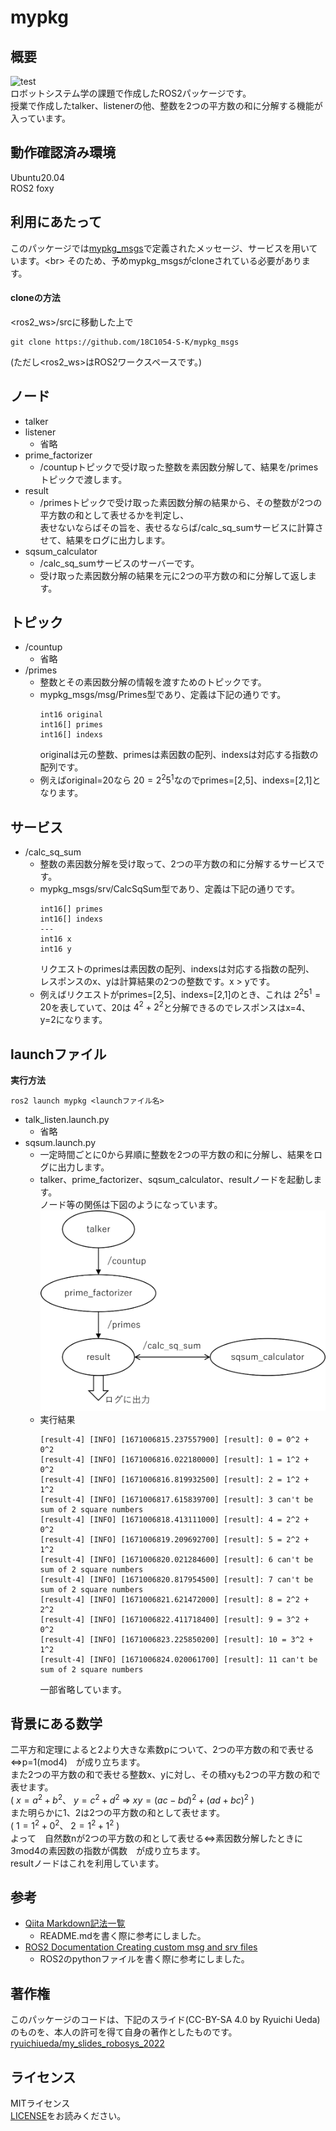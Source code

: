 # mypkg
## 概要
![test](https://github.com/18C1054-S-K/mypkg/actions/workflows/test.yml/badge.svg)<br>
ロボットシステム学の課題で作成したROS2パッケージです。<br>
授業で作成したtalker、listenerの他、整数を2つの平方数の和に分解する機能が入っています。


## 動作確認済み環境
Ubuntu20.04<br>
ROS2 foxy


## 利用にあたって
このパッケージでは[mypkg_msgs](https://github.com/18C1054-S-K/mypkg_msgs "https://github.com/18C1054-S-K/mypkg_msgs")で定義されたメッセージ、サービスを用いています。<br>
そのため、予めmypkg_msgsがcloneされている必要があります。
#### cloneの方法
<ros2_ws>/srcに移動した上で
```
git clone https://github.com/18C1054-S-K/mypkg_msgs
```
(ただし<ros2_ws>はROS2ワークスペースです。)


## ノード
- talker
- listener
  - 省略
- prime_factorizer
  - /countupトピックで受け取った整数を素因数分解して、結果を/primesトピックで渡します。
- result
  - /primesトピックで受け取った素因数分解の結果から、その整数が2つの平方数の和として表せるかを判定し、<br>
    表せないならばその旨を、表せるならば/calc_sq_sumサービスに計算させて、結果をログに出力します。
- sqsum_calculator
  - /calc_sq_sumサービスのサーバーです。
  - 受け取った素因数分解の結果を元に2つの平方数の和に分解して返します。


## トピック
- /countup
  - 省略
- /primes
  - 整数とその素因数分解の情報を渡すためのトピックです。
  - mypkg_msgs/msg/Primes型であり、定義は下記の通りです。
    ```
    int16 original
    int16[] primes
    int16[] indexs
    ```
    originalは元の整数、primesは素因数の配列、indexsは対応する指数の配列です。
  - 例えばoriginal=20なら $20 = 2^2 5^1$なのでprimes=[2,5]、indexs=[2,1]となります。


## サービス
- /calc_sq_sum
  - 整数の素因数分解を受け取って、2つの平方数の和に分解するサービスです。<br>
  - mypkg_msgs/srv/CalcSqSum型であり、定義は下記の通りです。
    ```
    int16[] primes
    int16[] indexs
    ---
    int16 x
    int16 y
    ```
    リクエストのprimesは素因数の配列、indexsは対応する指数の配列、<br>
    レスポンスのx、yは計算結果の2つの整数です。x > yです。
  - 例えばリクエストがprimes=[2,5]、indexs=[2,1]のとき、これは $2^2 5^1 = 20$を表していて、20は $4^2 + 2^2$と分解できるのでレスポンスはx=4、y=2になります。


## launchファイル
**実行方法**
```
ros2 launch mypkg <launchファイル名>
```
- talk_listen.launch.py
  - 省略
- sqsum.launch.py
  - 一定時間ごとに0から昇順に整数を2つの平方数の和に分解し、結果をログに出力します。
  - talker、prime_factorizer、sqsum_calculator、resultノードを起動します。<br>
    ノード等の関係は下図のようになっています。<br>
    ![sqsum_launch](images/sqsum_launch.png)
  - 実行結果
    ```
    [result-4] [INFO] [1671006815.237557900] [result]: 0 = 0^2 + 0^2
    [result-4] [INFO] [1671006816.022180000] [result]: 1 = 1^2 + 0^2
    [result-4] [INFO] [1671006816.819932500] [result]: 2 = 1^2 + 1^2
    [result-4] [INFO] [1671006817.615839700] [result]: 3 can't be sum of 2 square numbers
    [result-4] [INFO] [1671006818.413111000] [result]: 4 = 2^2 + 0^2
    [result-4] [INFO] [1671006819.209692700] [result]: 5 = 2^2 + 1^2
    [result-4] [INFO] [1671006820.021284600] [result]: 6 can't be sum of 2 square numbers
    [result-4] [INFO] [1671006820.817954500] [result]: 7 can't be sum of 2 square numbers
    [result-4] [INFO] [1671006821.621472000] [result]: 8 = 2^2 + 2^2
    [result-4] [INFO] [1671006822.411718400] [result]: 9 = 3^2 + 0^2
    [result-4] [INFO] [1671006823.225850200] [result]: 10 = 3^2 + 1^2
    [result-4] [INFO] [1671006824.020061700] [result]: 11 can't be sum of 2 square numbers
    ```
    一部省略しています。


## 背景にある数学
二平方和定理によると2より大きな素数pについて、2つの平方数の和で表せる⇔p=1(mod4)　が成り立ちます。<br>
また2つの平方数の和で表せる整数x、yに対し、その積xyも2つの平方数の和で表せます。<br>
( $x = a^2 + b^2$、 $y = c^2 + d^2$ ⇒ $xy = (ac - bd)^2 + (ad + bc)^2$ )<br>
また明らかに1、2は2つの平方数の和として表せます。<br>
( $1 = 1^2 + 0^2$、 $2 = 1^2 + 1^2$ )<br>
よって　自然数nが2つの平方数の和として表せる⇔素因数分解したときに3mod4の素因数の指数が偶数　が成り立ちます。<br>
resultノードはこれを利用しています。


## 参考
- [Qiita Markdown記法一覧](https://qiita.com/oreo/items/82183bfbaac69971917f "https://qiita.com/oreo/items/82183bfbaac69971917f")
  - README.mdを書く際に参考にしました。
- [ROS2 Documentation Creating custom msg and srv files](https://docs.ros.org/en/foxy/Tutorials/Beginner-Client-Libraries/Custom-ROS2-Interfaces.html "https://docs.ros.org/en/foxy/Tutorials/Beginner-Client-Libraries/Custom-ROS2-Interfaces.html")
  - ROS2のpythonファイルを書く際に参考にしました。


## 著作権
このパッケージのコードは、下記のスライド(CC-BY-SA 4.0 by Ryuichi Ueda)のものを、本人の許可を得て自身の著作としたものです。<br>
[ryuichiueda/my_slides_robosys_2022](https://github.com/ryuichiueda/my_slides_robosys_2022)


## ライセンス
MITライセンス<br>
[LICENSE](./LICENSE "./LICENSE ")をお読みください。
